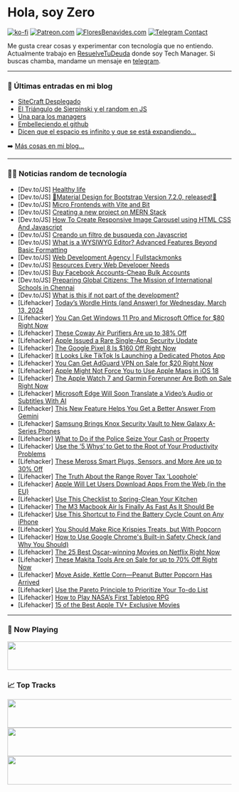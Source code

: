 # Hola, soy Zero

[![ko-fi](https://ko-fi.com/img/githubbutton_sm.svg)](https://ko-fi.com/J3J4N0LUK)
[![Patreon.com](https://img.shields.io/endpoint.svg?url=https%3A%2F%2Fshieldsio-patreon.vercel.app%2Fapi%3Fusername%3Dzerodragon%26type%3Dpatrons&style=for-the-badge)](https://patreon.com/zerodragon)
[![FloresBenavides.com](https://img.shields.io/website?down_message=oops&label=MiBlog&style=for-the-badge&up_message=online&url=https%3A%2F%2Ffloresbenavides.com)](https://floresbenavides.com)
[![Telegram Contact](https://img.shields.io/badge/escr%C3%ADbeme-ZeroDragon-%2326A5E4?style=for-the-badge&logo=telegram)](https://t.me/zerodragon)

Me gusta crear cosas y experimentar con tecnología que no entiendo.
Actualmente trabajo en [ResuelveTuDeuda](http://github.com/resuelve) donde soy Tech Manager.
Si buscas chamba, mandame un mensaje en [telegram](https://t.me/zerodragon).

---

### 📕 Últimas entradas en mi blog
<!-- BLOG-POST-LIST:START -->
- [SiteCraft Desplegado](https://floresbenavides.com/sitecraft-desplegado/)
- [El Triángulo de Sierpinski y el random en JS](https://floresbenavides.com/el-triangulo-de-sierpinski-y-el-random-en-js/)
- [Una para los managers](https://floresbenavides.com/una-para-los-managers/)
- [Embelleciendo el github](https://floresbenavides.com/embelleciendo-el-github/)
- [Dicen que el espacio es infinito y que se está expandiendo…](https://floresbenavides.com/dicen-que-el-espacio-es-infinito-y-que-se-esta-expandiendo/)
<!-- BLOG-POST-LIST:END -->

➡️ [Más cosas en mi blog...](https://floresbenavides.com)

---

### 👨‍💻 Noticias random de tecnología
<!-- TECH-POSTS:START -->
- [Dev.to/JS] [Healthy life](https://dev.to/hellobeauty/healthy-life-382p)
- [Dev.to/JS] [🚨Material Design for Bootstrap Version 7.2.0, released!🚨](https://dev.to/mz2387/material-design-for-bootstrap-version-720-released-15ik)
- [Dev.to/JS] [Micro Frontends with Vite and Bit](https://dev.to/giteden/micro-frontends-with-vite-and-bit-22a5)
- [Dev.to/JS] [Creating a new project on MERN Stack](https://dev.to/aryantiw/creating-a-new-project-on-mern-stack-4cgn)
- [Dev.to/JS] [How To Create Responsive Image Carousel using HTML CSS And Javascript](https://dev.to/mohammed_navas/how-to-create-responsive-image-carousel-using-html-css-and-javascript-2gk7)
- [Dev.to/JS] [Creando un filtro de busqueda con Javascript](https://dev.to/pabmchn/creando-un-filtro-de-busqueda-con-javascript-35im)
- [Dev.to/JS] [What is a WYSIWYG Editor? Advanced Features Beyond Basic Formatting](https://dev.to/ideradevtools/what-is-a-wysiwyg-editor-advanced-features-beyond-basic-formatting-32md)
- [Dev.to/JS] [Web Development Agency | Fullstackmonks](https://dev.to/fullstackmonks/web-development-agency-fullstackmonks-10k4)
- [Dev.to/JS] [Resources Every Web Developer Needs](https://dev.to/monica_w/resources-every-web-developer-needs-18m0)
- [Dev.to/JS] [Buy Facebook Accounts-Cheap Bulk Accounts](https://dev.to/nicholaskenny/buy-facebook-accounts-cheap-bulk-accounts-192n)
- [Dev.to/JS] [Preparing Global Citizens: The Mission of International Schools in Chennai](https://dev.to/asischennai/preparing-global-citizens-the-mission-of-international-schools-in-chennai-56bk)
- [Dev.to/JS] [What is this if not part of the development?](https://dev.to/andylarkin677/what-is-this-if-not-part-of-the-development-2hhk)
- [Lifehacker] [Today’s Wordle Hints &lpar;and Answer&rpar; for Wednesday, March 13, 2024](https://lifehacker.com/entertainment/wordle-hint-answer-today)
- [Lifehacker] [You Can Get Windows 11 Pro and Microsoft Office for $80 Right Now](https://lifehacker.com/tech/windows-11-pro-microsoft-office-sale)
- [Lifehacker] [These Coway Air Purifiers Are up to 38% Off](https://lifehacker.com/home/coway-air-purifier-sale-amazon)
- [Lifehacker] [Apple Issued a Rare Single-App Security Update](https://lifehacker.com/tech/garageband-security-update)
- [Lifehacker] [The Google Pixel 8 Is $160 Off Right Now](https://lifehacker.com/tech/google-pixel-8-sale-best-buy)
- [Lifehacker] [It Looks Like TikTok Is Launching a Dedicated Photos App](https://lifehacker.com/tech/tiktoks-new-dedicated-photos-app)
- [Lifehacker] [You Can Get AdGuard VPN on Sale for $20 Right Now](https://lifehacker.com/adguard-sale)
- [Lifehacker] [Apple Might Not Force You to Use Apple Maps in iOS 18](https://lifehacker.com/tech/apple-might-let-you-change-the-default-navigation-app-in-ios-18)
- [Lifehacker] [The Apple Watch 7 and Garmin Forerunner Are Both on Sale Right Now](https://lifehacker.com/tech/apple-watch-7-and-garmin-forerunner-sale)
- [Lifehacker] [Microsoft Edge Will Soon Translate a Video’s Audio or Subtitles With AI](https://lifehacker.com/tech/translate-video-audio-in-microsoft-edge-with-ai)
- [Lifehacker] [This New Feature Helps You Get a Better Answer From Gemini](https://lifehacker.com/tech/modify-a-gemini-answer-to-get-the-response-you-want)
- [Lifehacker] [Samsung Brings Knox Security Vault to New Galaxy A-Series Phones](https://lifehacker.com/tech/knox-security-added-to-samsungs-new-budget-phones)
- [Lifehacker] [What to Do if the Police Seize Your Cash or Property](https://lifehacker.com/home/what-you-can-do-if-the-police-seize-your-cash-or-property)
- [Lifehacker] [Use the ‘5 Whys’ to Get to the Root of Your Productivity Problems](https://lifehacker.com/work/the-5-whys-productivity-technique)
- [Lifehacker] [These Meross Smart Plugs, Sensors, and More Are up to 30% Off](https://lifehacker.com/tech/meross-smart-home-sale)
- [Lifehacker] [The Truth About the Range Rover Tax &#39;Loophole&#39;](https://lifehacker.com/money/range-rover-tax-loophole)
- [Lifehacker] [Apple Will Let Users Download Apps From the Web &lpar;in the EU&rpar;](https://lifehacker.com/tech/apple-will-let-users-download-apps-from-the-web-in-the-eu)
- [Lifehacker] [Use This Checklist to Spring-Clean Your Kitchen](https://lifehacker.com/home/your-kitchen-cleaning-checklist)
- [Lifehacker] [The M3 Macbook Air Is Finally As Fast As It Should Be](https://lifehacker.com/tech/apples-base-macbook-air-is-finally-as-fast-as-it-should-be)
- [Lifehacker] [Use This Shortcut to Find the Battery Cycle Count on Any iPhone](https://lifehacker.com/tech/use-this-shortcut-find-the-battery-cycle-count-on-any-iphone)
- [Lifehacker] [You Should Make Rice Krispies Treats, but With Popcorn](https://lifehacker.com/food-drink/popcorn-rice-krispies-treats-recipe)
- [Lifehacker] [How to Use Google Chrome&#39;s Built-in Safety Check &lpar;and Why You Should&rpar;](https://lifehacker.com/tech/how-to-use-google-chrome-built-in-safety-check)
- [Lifehacker] [The 25 Best Oscar-winning Movies on Netflix Right Now](https://lifehacker.com/entertainment/best-oscar-winning-movies-netflix)
- [Lifehacker] [These Makita Tools Are on Sale for up to 70% Off Right Now](https://lifehacker.com/home/makita-tools-sale)
- [Lifehacker] [Move Aside, Kettle Corn—Peanut Butter Popcorn Has Arrived](https://lifehacker.com/food-drink/peanut-butter-popcorn-recipe)
- [Lifehacker] [Use the Pareto Principle to Prioritize Your To-do List](https://lifehacker.com/work/what-is-the-pareto-principle)
- [Lifehacker] [How to Play NASA’s First Tabletop RPG](https://lifehacker.com/entertainment/how-to-play-the-lost-universe-nasas-first-table-top-rpg)
- [Lifehacker] [15 of the Best Apple TV+ Exclusive Movies](https://lifehacker.com/entertainment/best-movies-on-apple-tv-plus)<!-- TECH-POSTS:END -->

---

### 🎵 Now Playing
<a href="https://spotify-now-playing-dun.vercel.app/now-playing?open"><img src="https://spotify-now-playing-dun.vercel.app/now-playing" width="540" height="64"></a>

### 📈 Top Tracks
<a href="https://spotify-now-playing-dun.vercel.app/top-tracks?i=1&open"><img src="https://spotify-now-playing-dun.vercel.app/top-tracks?i=1" width="540" height="64"></a>
<a href="https://spotify-now-playing-dun.vercel.app/top-tracks?i=2&open"><img src="https://spotify-now-playing-dun.vercel.app/top-tracks?i=2" width="540" height="64"></a>
<a href="https://spotify-now-playing-dun.vercel.app/top-tracks?i=3&open"><img src="https://spotify-now-playing-dun.vercel.app/top-tracks?i=3" width="540" height="64"></a>
